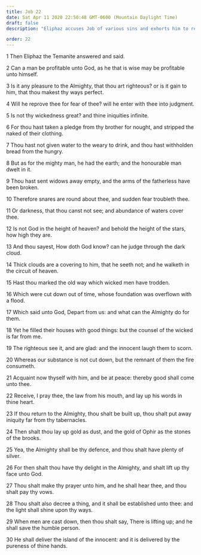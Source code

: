 ```yaml
---
title: Job 22
date: Sat Apr 11 2020 22:50:48 GMT-0600 (Mountain Daylight Time)
draft: false
description: "Eliphaz accuses Job of various sins and exhorts him to repent."

order: 22
---
```

    
1 Then Eliphaz the Temanite answered and said.

2 Can a man be profitable unto God, as he that is wise may be profitable unto himself.

3 Is it any pleasure to the Almighty, that thou art righteous? or is it gain to him, that thou makest thy ways perfect.

4 Will he reprove thee for fear of thee? will he enter with thee into judgment.

5 Is not thy wickedness great? and thine iniquities infinite.

6 For thou hast taken a pledge from thy brother for nought, and stripped the naked of their clothing.

7 Thou hast not given water to the weary to drink, and thou hast withholden bread from the hungry.

8 But as for the mighty man, he had the earth; and the honourable man dwelt in it.

9 Thou hast sent widows away empty, and the arms of the fatherless have been broken.

10 Therefore snares are round about thee, and sudden fear troubleth thee.

11 Or darkness, that thou canst not see; and abundance of waters cover thee.

12 Is not God in the height of heaven? and behold the height of the stars, how high they are.

13 And thou sayest, How doth God know? can he judge through the dark cloud.

14 Thick clouds are a covering to him, that he seeth not; and he walketh in the circuit of heaven.

15 Hast thou marked the old way which wicked men have trodden.

16 Which were cut down out of time, whose foundation was overflown with a flood.

17 Which said unto God, Depart from us: and what can the Almighty do for them.

18 Yet he filled their houses with good things: but the counsel of the wicked is far from me.

19 The righteous see it, and are glad: and the innocent laugh them to scorn.

20 Whereas our substance is not cut down, but the remnant of them the fire consumeth.

21 Acquaint now thyself with him, and be at peace: thereby good shall come unto thee.

22 Receive, I pray thee, the law from his mouth, and lay up his words in thine heart.

23 If thou return to the Almighty, thou shalt be built up, thou shalt put away iniquity far from thy tabernacles.

24 Then shalt thou lay up gold as dust, and the gold of Ophir as the stones of the brooks.

25 Yea, the Almighty shall be thy defence, and thou shalt have plenty of silver.

26 For then shalt thou have thy delight in the Almighty, and shalt lift up thy face unto God.

27 Thou shalt make thy prayer unto him, and he shall hear thee, and thou shalt pay thy vows.

28 Thou shalt also decree a thing, and it shall be established unto thee: and the light shall shine upon thy ways.

29 When men are cast down, then thou shalt say, There is lifting up; and he shall save the humble person.

30 He shall deliver the island of the innocent: and it is delivered by the pureness of thine hands.
